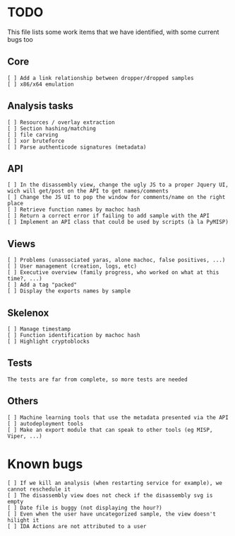 # TODO
This file lists some work items that we have identified,
with some current bugs too

## Core
	[ ] Add a link relationship between dropper/dropped samples
	[ ] x86/x64 emulation
	
## Analysis tasks
	[ ] Resources / overlay extraction
	[ ] Section hashing/matching
	[ ] file carving
	[ ] xor bruteforce
	[ ] Parse authenticode signatures (metadata)

## API
	[ ] In the disassembly view, change the ugly JS to a proper Jquery UI, wich will get/post on the API to get names/comments
	[ ] Change the JS UI to pop the window for comments/name on the right place
	[ ] Retrieve function names by machoc hash
	[ ] Return a correct error if failing to add sample with the API
	[ ] Implement an API class that could be used by scripts (à la PyMISP)

## Views
	[ ] Problems (unassociated yaras, alone machoc, false positives, ...)
	[ ] User management (creation, logs, etc)
	[ ] Executive overview (family progress, who worked on what at this time?, ...)
	[ ] Add a tag "packed"
	[ ] Display the exports names by sample

## Skelenox
	[ ] Manage timestamp
	[ ] Function identification by machoc hash
	[ ] Highlight cryptoblocks

## Tests
	The tests are far from complete, so more tests are needed

## Others
	[ ] Machine learning tools that use the metadata presented via the API
	[ ] autodeployment tools
	[ ] Make an export module that can speak to other tools (eg MISP, Viper, ...)
 
# Known bugs
	[ ] If we kill an analysis (when restarting service for example), we cannot reschedule it
	[ ] The disassembly view does not check if the disassembly svg is empty
	[ ] Date file is buggy (not displaying the hour?)
	[ ] Even when the user have uncategorized sample, the view doesn't hilight it
	[ ] IDA Actions are not attributed to a user
